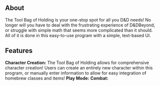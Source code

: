 ## About
The Tool Bag of Holding is your one-stop spot for all you D&D needs!
No longer will you have to deal with the frustrating experience of D&DBeyond, or struggle with simple math that seems more complicated than it should. All of it is done in this easy-to-use program with a simple, text-based UI.

## Features
**Character Creation:** The Tool Bag of Holding allows for comprehensive character creation! Users can create an entirely new character within this program, or manually enter information to allow for easy integration of homebrew classes and items!
**Play Mode:**
**Combat:**
